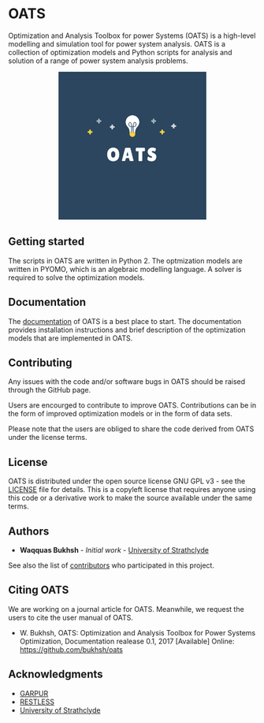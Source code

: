 # OATS

Optimization and Analysis Toolbox for power Systems (OATS) is a high-level modelling and simulation tool for power system analysis. OATS is a collection of optimization models and Python scripts for analysis and solution of a range of power system analysis problems. 
<p align="center">
  <img  height="300" src="logo.png">
</p>

## Getting started
The scripts in OATS are written in Python 2. The optmization models are written in PYOMO, which is an algebraic modelling language. A solver is required to solve the optimization models. 

## Documentation
The [documentation](oatsdoc.pdf) of OATS is a best place to start. The documentation provides installation instructions and brief description of the optimization models that are implemented in OATS. 

## Contributing
Any issues with the code and/or software bugs in OATS should be raised through the GitHub page. 

Users are encourged to contribute to improve OATS. Contributions can be in the form of improved optimization models or in the form of data sets. 

Please note that the users are obliged to share the code derived from OATS under the license terms. 

## License

OATS is distributed under the open source license GNU GPL v3 - see the [LICENSE](LICENSE.md) file for details. This is a copyleft license that requires anyone using this code or a derivative work to make the source available under the same terms.

## Authors
* **Waqquas Bukhsh** - *Initial work* - [University of Strathclyde](https://wbukhsh.com)

See also the list of [contributors](https://github.com/bukhsh/oats/contributors) who participated in this project.

## Citing OATS

We are working on a journal article for OATS. Meanwhile, we request the users to cite the user manual of OATS.

* W. Bukhsh, OATS: Optimization and Analysis Toolbox for Power Systems Optimization, Documentation realease 0.1, 2017 \[Available\] Online: https://github.com/bukhsh/oats

## Acknowledgments

* [GARPUR](https://www.sintef.no/projectweb/garpur)
* [RESTLESS](http://gow.epsrc.ac.uk/NGBOViewGrant.aspx?GrantRef=EP/N001893/1)
* [University of Strathclyde](https://www.strath.ac.uk/)
